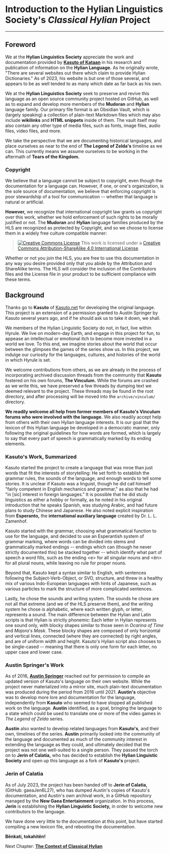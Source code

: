 # Introduction to the Hylian Linguistics Society's _Classical Hylian_ Project
---

## Foreword

We at the **Hylian Linguistics Society** appreciate the work and documentation provided by **[Kasuto of Kataan](contributors/kasuto)** in his research and publication of information on the **Hylian Language.** As he originally wrote, "There are several websites out there which claim to provide Hylian Dictionaries." As of 2023, his website is but one of those several, and appears to be as well tended to as many which date as far back as his own.

We at the **Hylian Linguistics Society** seek to preserve and revive this language as an open source community project hosted on GitHub, as well as to expand and develop more members of the **Mudoran** and **Hylian** language family. Our primary file format is an Obsidian Vault, which is (largely speaking) a collection of plain-text Markdown files which may also include **wikilinks** and **HTML snippets** inside of them. The vault itself may also contain any other type of media files, such as fonts, image files, audio files, video files, and more.

We take the perspective that we are documenting historical languages, and place ourselves as near to the end of **The Legend of Zelda's** timeline as we can. This currently means we assume ourselves to be working in the aftermath of **Tears of the Kingdom.**

### Copyright

We believe that a language cannot be subject to copyright, even though the documentation for a language can. However, if one, or one's organization, is the sole source of documentation, we believe that enforcing copyright is poor stewardship of a tool for communication -- whether that language is natural or artificial.

**However,** we recognize that international copyright law grants us copyright over this work, whether we hold enforcement of such rights to be morally justified or not. The **Mudoran** and **Hylian** language families produced by the HLS are recognized as protected by Copyright, and so we choose to license them in a widely free culture compatible manner:

> <a rel="license" href="http://creativecommons.org/licenses/by-sa/4.0/"><img alt="Creative Commons License" style="border-width:0" src="https://i.creativecommons.org/l/by-sa/4.0/88x31.png" /></a>
> This work is licensed under a <a rel="license" href="http://creativecommons.org/licenses/by-sa/4.0/">Creative Commons Attribution-ShareAlike 4.0 International License</a>.

Whether or not you join the HLS, you are free to use this documentation in any way you desire provided only that you abide by the Attribution and ShareAlike terms. The HLS will consider the inclusion of the Contributors files and the License file in your product to be sufficient compliance with these terms.

## Background

Thanks go to **Kasuto** of [Kasuto.net](https://kasuto.net) for developing the original language. This project is an extension of a permission granted to Austin Springer by Kasuto several years ago, and if he should ask us to take it down, we shall.

We members of the Hylian Linguistic Society do not, in fact, live within Hyrule. We live on modern-day Earth, and engage in this project for fun, to appease an intellectual or emotional itch to become more invested in a world we love. To this end, we imagine stories about the world that occur between the glimpses the games of the series show us. In this project, we indulge our curiosity for the languages, cultures, and histories of the world in which Hyrule is set.

We welcome contributions from others, as we are already in the process of incorporating archived discussion threads from the community that **Kasuto** fostered on his own forums, **The Vinculum.** While the forums are crashed as we write this, we have preserved a few threads by dumping text we deemed relevant to the project. These threads may be found in the root directory, and after processing will be moved into the `archive/vinculum/` directory.

**We readily welcome all help from former members of Kasuto's Vinculum forums who were involved with the language.** We also readily accept help from others with their own Hylian language interests. It is our goal that the lexicon of this Hylian language be developed in a democratic manner, only following the original guidelines for how words are formed, which is largely to say that every part of speech is grammatically marked by its ending elements.

### Kasuto's Work, Summarized

Kasuto started the project to create a language that was mroe than just words that fit the interests of storytelling: He set forth to establish the grammar rules, the sounds of the language, and enough words to tell some stories. It is unclear if Kasuto was a linguist, though he did call himself "fairly competent in English mechanics and grammar," as also that he had "in \[sic\] interest in foreign languages." It is possible that he did study linguistics as either a hobby or formally, as he noted in his original introduction that he speaks Spanish, was studying Arabic, and had future plans to study Chinese and Japanese. He also noted explicit inspiration from **Esperanto,** the **international auxiliary language** created by Dr. L. L. Zamenhof.

Kasuto started with the grammar, choosing what grammatical function to use for the language, and decided to use an Esperantish system of grammar marking, where words can be divided into stems and grammatically marked endings -- endings which can (though he never strictly documented this) be stacked together -- which identify what part of speech a word fills, such as the ending \<e\> for all singular nouns and \<ën\> for all plural nouns, while leaving no rule for proper nouns.

Beyond that, Kasuto kept a syntax similar to English, with sentences following the Subject-Verb-Object, or SVO, structure, and threw in a healthy mix of various Indo-European languages with hints of Japanese, such as various particles to mark the structure of more complicated sentences.

Lastly, he chose the sounds and writing system. The sounds he chose are not all that extreme (and we of the HLS preserve them), and the writing system he chose is alphabetic, where each written glyph, or letter, represents a sound. The main difference between the Hylian and Latin scripts is that Hylian is strictly phonemic: Each letter in Hylian represents one sound only, with blocky shapes similar to those seen in _Ocarina of Time_ and _Majora's Mask_. These blocky shapes are composed of only horizontal and vertical lines, connected (where they are connected) by right angles, and are of uniform width and height. Kasuto's Hylian script also chooses to be single-cased -- meaning that there is only one form for each letter, no upper case and lower case.

### Austin Springer's Work

As of 2016, **[Austin Springer](contributors/austin_springer)** reached out for permission to compile an updated version of Kasuto's language on their own website. While the project never materialized into a mirror site, much plain-text documentation was produced during the period from 2016 until 2021. **Austin's** objective was to develop more lore and documentation for the language, independently from **Kasuto** who seemed to have stopped all published work on the language. **Austin** identified, as a goal, bringing the language to a state which could be used to translate one or more of the video games in _The Legend of Zelda_ series.

**Austin** also wanted to develop related languages from **Kasuto's**, and their own, timelines of the series. **Austin** primarily looked into the community of the language and documented as much of the community interest in extending the language as they could, and ultimately decided that the project was not one well-suited to a single person. They passed the torch on to **Jerin of Calatia,** who has decided to establish the **Hylian Linguistic Society** and open up this language as a fork of **Kasuto's** project.

### Jerin of Calatia

As of July 2023, the project has been handed off to **Jerin of Calatia,** (GitHub: gaeaJen6L27), who has dumped Austin's copies of Kasuto's documentation, and Austin's own archival work, in a GitHub repository managed by the **New Gaea Entertainment** organization. In this process, **Jerin** is establishing the **Hylian Linguistic Society,** in order to welcome new contributors to the language.

We have done very little to the documentation at this point, but have started compiling a new lexicon file, and rebooting the documentation.

**Bënkati, tokahitën!**

Next Chapter: **[The Context of Classical Hylian](grammar/advanced/01_context)**